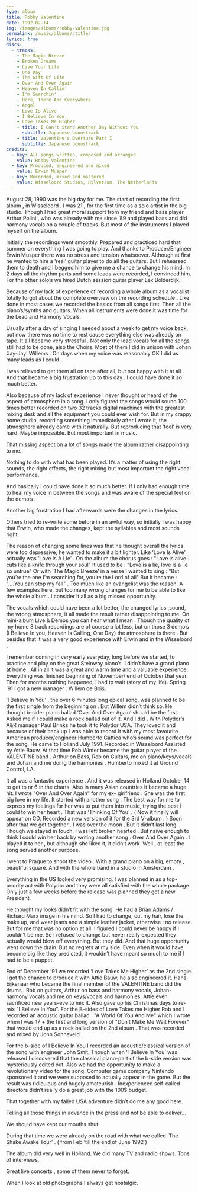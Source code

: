 ```yaml
---
type: album
title: Robby Valentine
date: 1992-02-14
img: /images/albums/robby-valentine.jpg
permalink: /music/albums/:title/
lyrics: true
discs:
  - tracks:
    - The Magic Breeze
    - Broken Dreams
    - Live Your Life
    - One Day
    - The Gift Of Life
    - Over And Over Again
    - Heaven In Callin'
    - I'm Searchin'
    - Here, There And Everywhere
    - Angel
    - Love Is Alive
    - I Believe In You
    - Love Takes Me Higher
    - title: I Can't Stand Another Day Without You
      subtitle: Japanese bonustrack
    - title: Valentine's Overture Part I
      subtitle: Japanese bonustrack
credits:
  - key: All songs written, composed and arranged
    value: Robby Valentine
  - key: Produced, engineered and mixed
    value: Erwin Musper
  - key: Recorded, mixed and mastered
    value: Wisseloord Studios, Hilversum, The Netherlands
---
```


August 28, 1990 was the big day for me. The start of recording the first album , in Wisseloord . I was 21 , for the first time as a solo artist in the big studio. Though I had great moral support from my friend and bass player Arthur Polini , who was already with me since ’89 and played bass and did harmony vocals on a couple of tracks. But most of the instruments I played myself on the album.

Initially the recordings went smoothly. Prepared and practiced hard that summer on everything I was going to play. And thanks to Producer/Engineer Erwin Musper there was no stress and tension whatsoever. Although at first he wanted to hire a ‘real’ guitar player to do all the guitars. But I rehearsed them to death and I begged him to give me a chance to change his mind. In 2 days all the rhythm parts and some leads were recorded, I convinced him. For the other solo’s we hired Dutch session guitar player Lex Bolderdijk.

Because of my lack of experience of recording a whole album as a vocalist I totally forgot about the complete overview on the recording schedule . Like done in most cases we recorded the basics from all songs first. Then all the piano’s/synths and guitars. When all instruments were done it was time for the Lead and Harmony Vocals.

Usually after a day of singing I needed about a week to get my voice back, but now there was no time to rest cause everything else was already on tape. It all became very stressful . Not only the lead vocals for all the songs still had to be done, also the Choirs. Most of them I did in unison with Johan ‘Jay-Jay’ Willems . On days when my voice was reasonably OK I did as many leads as I could .

I was relieved to get them all on tape after all, but not happy with it at all . And that became a big frustration up to this day . I could have done it so much better.

Also because of my lack of experience I never thought or heard of the aspect of atmosphere in a song. I only figured the songs would sound 100 times better recorded on two 32 tracks digital machines with the greatest mixing desk and all the equipment you could ever wish for. But in my crappy home studio, recording something immediately after I wrote it, the atmosphere already came with it naturally. But reproducing that ‘feel’ is very hard. Maybe impossible. But most important in music.

That missing aspect on a lot of songs made the album rather disappointing to me.

Nothing to do with what has been played. It’s a matter of using the right sounds, the right effects, the right mixing but most important the right vocal performance.

And basically I could have done it so much better. If I only had enough time to heal my voice in between the songs and was aware of the special feel on the demo’s .

Another big frustration I had afterwards were the changes in the lyrics.

Others tried to re-write some before in an awful way, so initially I was happy that Erwin, who made the changes, kept the syllables and most sounds right.

The reason of changing some lines was that he thought overall the lyrics were too depressive, he wanted to make it a bit lighter. Like ‘Love Is Alive’ actually was ‘Love Is A Lie’ . On the album the chorus goes : "Love is alive…cuts like a knife through your soul" It used to be : "Love is a lie, love is a lie so untrue"
Or with ‘The Magic Breeze’ in a verse I wanted to sing : "But you’re the one I’m searching for, you’re the Lord of all" But it became : "….You can stop my fall" .
Too much like an evangelist was the reason.
A few examples here, but too many wrong changes for me to be able to like the whole album . I consider it all as a big missed opportunity.

The vocals which could have been a lot better, the changed lyrics ,sound, the wrong atmosphere, it all made the result rather disappointing to me.
On mini-album Live & Demos you can hear what I mean . Though the quality of my home 8 track recordings are of course a lot less, but on those 3 demo’s (I Believe In you, Heaven Is Calling, One Day) the atmosphere is there .
But besides that it was a very good experience with Erwin and in the Wisseloord .

I remember coming in very early everyday, long before we started, to practice and play on the great Steinway piano’s. I didn’t have a grand piano at home .
All in all it was a great and warm time and a valuable experience.
Everything was finished beginning of November/ end of October that year.
Then for months nothing happened, I had to wait (story of my life).
Spring ’91 I got a new manager : Willem de Bois.

‘I Believe In You’ , the over 6 minutes long epical song, was planned to be the first single from the beginning on . But Willem didn’t think so. He thought b-side- piano ballad ‘Over And Over Again’ should be the first. Asked me if I could make a rock ballad out of it. And I did .
With Polydor’s A&R manager Paul Brinks he took it to Polydor USA.
They loved it and because of their back up I was able to record it with my most favourite American producer/engineer Humberto Gattica who’s sound was perfect for the song. He came to Holland July 1991. Recorded in Wisseloord Assisted by Attie Bauw. At that time Rob Winter became the guitar player of the VALENTINE band . Arthur on Bass, Rob on Guitars, me on piano/keys/vocals and Johan and me doing the harmonies .
Humberto mixed it at Ground Control, LA.

It all was a fantastic experience . And it was released in Holland October 14 to get to nr 6 in the charts. Also in many Asian countries it became a huge hit.
I wrote "Over And Over Again" for my ex- girlfriend . She was the first big love in my life. It started with another song . The best way for me to express my feelings for her was to put them into music, trying the best I could to win her heart . That was ‘Thinking Of You’ . ( Now it finally will appear on CD. Recorded a new version of it for the 3rd V-album . ) Soon after that we got together . I was over the moon .
But it didn’t last long.
Though we stayed in touch, I was left broken hearted . But naïve enough to think I could win her back by writing another song : Over And Over Again .
I played it to her , but although she liked it, it didn’t work .Well , at least the song served another purpose.

I went to Prague to shoot the video . With a grand piano on a big, empty , beautiful square. And with the whole band in a studio in Amsterdam .

Everything in the US looked very promising. I was planned in as a top-priority act with Polydor and they were all satisfied with the whole package. Only just a few weeks before the release was planned they got a new President.

He thought my looks didn’t fit with the song. He had a Brian Adams / Richard Marx image in his mind. So I had to change, cut my hair, lose the make up, and wear jeans and a simple leather jacket, otherwise : no release. But for me that was no option at all. I figured I could never be happy if I couldn’t be me. So I refused to change but never really expected they actually would blow off everything. But they did. And that huge opportunity went down the drain. But no regrets at my side. Even when it would have become big like they predicted, it wouldn’t have meant so much to me if I had to be a puppet.

End of December ’91 we recorded ‘Love Takes Me Higher’ as the 2nd single. I got the chance to produce it with Attie Bauw, he also engineered it.
Hans Eijkenaar who became the final member of the VALENTINE band did the drums .
Rob on guitars, Arthur on bass and harmony vocals, Johan-harmony vocals and me on keys/vocals and harmonies.
Attie even sacrificed new years-eve to mix it. Also gave up his Christmas days to re-mix "I Believe In You".
For the B-sides of Love Takes me Higher Rob and I recorded an acoustic guitar ballad : "A World Of You And Me" which I wrote when I was 17 + the first and long version of "Don’t Make Me Wait Forever" that would end up as a rock ballad on the 2nd album .
That was recorded and mixed by John Sonneveld .

For the b-side of I Believe In You I recorded an acoustic/classical version of the song with engineer John Smit.
Though when ‘I Believe In You’ was released I discovered that the classical piano-part of the b-side version was mysteriously edited out.
Also we had the opportunity to make a revolutionary video for the song. Computer game company Nintendo sponsored it and we were supposed to actually appear in the game.
But the result was ridiculous and hugely amateurish . Inexperienced self-called directors didn’t really do a great job with the 100$ budget.

That together with my failed USA adventure didn’t do me any good here.

Telling all those things in advance in the press and not be able to deliver…

We should have kept our mouths shut.

During that time we were already on the road with what we called ‘The Shake Awake Tour’ . ( from Feb ‘till the end of June 1992 )

The album did very well in Holland. We did many TV and radio shows. Tons of interviews.

Great live concerts , some of them never to forget.

When I look at old photographs I always get nostalgic.